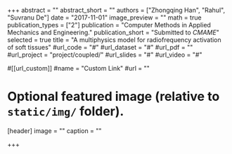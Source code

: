 +++
abstract = ""
abstract_short = ""
authors = ["Zhongqing Han", "Rahul", "Suvranu De"]
date = "2017-11-01"
image_preview = ""
math = true
publication_types = ["2"]
publication = "Computer Methods in Applied Mechanics and Engineering."
publication_short = "Submitted to *CMAME*"
selected = true
title = "A multiphysics model for radiofrequency activation of soft tissues"
#url_code = "#"
#url_dataset = "#"
#url_pdf = ""
#url_project = "project/coupled/"
#url_slides = "#"
#url_video = "#"

#[[url_custom]]
#name = "Custom Link"
#url = ""

# Optional featured image (relative to `static/img/` folder).
[header]
image = ""
caption = ""

+++

